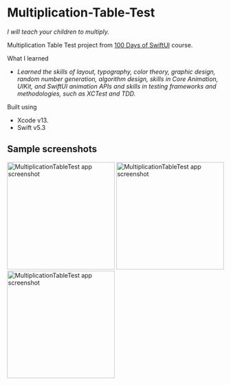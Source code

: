 # Multiplication-Table-Test
_I will teach your children to multiply._

Multiplication Table Test project from [100 Days of SwiftUI](https://www.hackingwithswift.com/guide/ios-swiftui/3/3/challenge) course.

What I learned
* _Learned the skills of layout, typography, color theory, graphic design, random number generation, algorithm design, skills in Core Animation, UIKit, and SwiftUI animation APIs and skills in testing frameworks and methodologies, such as XCTest and TDD._

Built using
* Xcode v13.
* Swift v5.3

## Sample screenshots
<img alt="MultiplicationTableTest app screenshot" src="https://github.com/nemag06/Multiplication-Table-Test/assets/118446028/9a4a73b3-a3dc-457e-a73b-b3e461d85213" width=250>
<img alt="MultiplicationTableTest app screenshot" src="https://github.com/nemag06/Multiplication-Table-Test/assets/118446028/27182dd4-6f6f-4e02-a3e4-a867c4b68b4d" width=250>
<img alt="MultiplicationTableTest app screenshot" src="https://github.com/nemag06/Multiplication-Table-Test/assets/118446028/781823d9-0b75-4d21-be1e-660fe467bdea" width=250>

